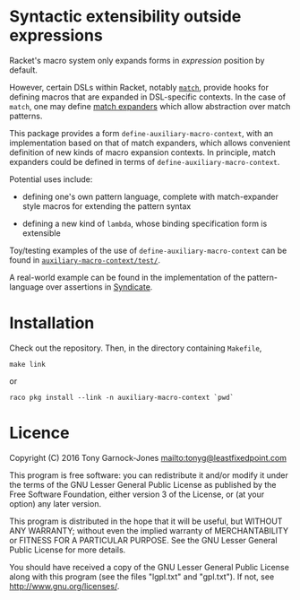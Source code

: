 # Syntactic extensibility outside expressions

Racket's macro system only expands forms in *expression* position by
default.

However, certain DSLs within Racket, notably
[`match`](http://docs.racket-lang.org/reference/match.html), provide
hooks for defining macros that are expanded in DSL-specific contexts.
In the case of `match`, one may define
[match expanders](http://docs.racket-lang.org/reference/match.html#%28part._.Extending_match%29)
which allow abstraction over match patterns.

This package provides a form `define-auxiliary-macro-context`, with an
implementation based on that of match expanders, which allows
convenient definition of new kinds of macro expansion contexts. In
principle, match expanders could be defined in terms of
`define-auxiliary-macro-context`.

Potential uses include:

 - defining one's own pattern language, complete with match-expander
   style macros for extending the pattern syntax

 - defining a new kind of `lambda`, whose binding specification form
   is extensible

Toy/testing examples of the use of `define-auxiliary-macro-context`
can be found in
[`auxiliary-macro-context/test/`](auxiliary-macro-context/test/).

A real-world example can be found in the implementation of the
pattern-language over assertions in
[Syndicate](https://github.com/tonyg/syndicate/).

# Installation

Check out the repository. Then, in the directory containing
`Makefile`,

    make link

or

	raco pkg install --link -n auxiliary-macro-context `pwd`

# Licence

Copyright (C) 2016 Tony Garnock-Jones <mailto:tonyg@leastfixedpoint.com>

This program is free software: you can redistribute it and/or modify
it under the terms of the GNU Lesser General Public License as
published by the Free Software Foundation, either version 3 of the
License, or (at your option) any later version.

This program is distributed in the hope that it will be useful, but
WITHOUT ANY WARRANTY; without even the implied warranty of
MERCHANTABILITY or FITNESS FOR A PARTICULAR PURPOSE. See the GNU
Lesser General Public License for more details.

You should have received a copy of the GNU Lesser General Public
License along with this program (see the files "lgpl.txt" and
"gpl.txt"). If not, see <http://www.gnu.org/licenses/>.
